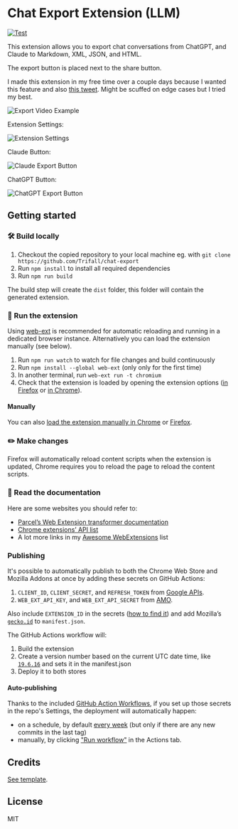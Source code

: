 # Chat Export Extension (LLM)

[link-cws-keys]: https://github.com/fregante/chrome-webstore-upload-keys
[link-amo-keys]: https://addons.mozilla.org/en-US/developers/addon/api/key

[![Test](https://github.com/Trifall/chat-export/actions/workflows/test.yml/badge.svg)](https://github.com/Trifall/chat-export/actions/workflows/test.yml)

This extension allows you to export chat conversations from ChatGPT, and Claude to Markdown, XML, JSON, and HTML.

The export button is placed next to the share button.

I made this extension in my free time over a couple days because I wanted this feature and also [this tweet](https://x.com/tylerangert/status/1902038162836246550). Might be scuffed on edge cases but I tried my best.

![Export Video Example](https://github.com/user-attachments/assets/2705e502-9e1f-41a8-88e9-3b41242d6c0f)

Extension Settings:

![Extension Settings](https://github.com/user-attachments/assets/7a3f11bc-66af-48c6-89ce-2619fd0c34e0)

Claude Button:

![Claude Export Button](https://github.com/user-attachments/assets/d2f604bb-f563-4e0c-89a1-276804be1de4)

ChatGPT Button:

![ChatGPT Export Button](https://github.com/user-attachments/assets/9a030781-4e8d-47a0-87b2-c15461f08ce4)

## Getting started

<!--
### Install from Browser Store

- Firefox: [https://addons.mozilla.org/en-US/firefox/addon/chat-export/](https://addons.mozilla.org/en-US/firefox/addon/chat-export/)
- Chrome: [https://chrome.google.com/webstore/detail/chat-export](https://chrome.google.com/webstore/detail/chat-export) -->

### 🛠 Build locally

1. Checkout the copied repository to your local machine eg. with `git clone https://github.com/Trifall/chat-export`
1. Run `npm install` to install all required dependencies
1. Run `npm run build`

The build step will create the `dist` folder, this folder will contain the generated extension.

### 🏃 Run the extension

Using [web-ext](https://extensionworkshop.com/documentation/develop/getting-started-with-web-ext/) is recommended for automatic reloading and running in a dedicated browser instance. Alternatively you can load the extension manually (see below).

1. Run `npm run watch` to watch for file changes and build continuously
1. Run `npm install --global web-ext` (only only for the first time)
1. In another terminal, run `web-ext run -t chromium`
1. Check that the extension is loaded by opening the extension options ([in Firefox](media/extension_options_firefox.png) or [in Chrome](media/extension_options_chrome.png)).

#### Manually

You can also [load the extension manually in Chrome](https://www.smashingmagazine.com/2017/04/browser-extension-edge-chrome-firefox-opera-brave-vivaldi/#google-chrome-opera-vivaldi) or [Firefox](https://www.smashingmagazine.com/2017/04/browser-extension-edge-chrome-firefox-opera-brave-vivaldi/#mozilla-firefox).

### ✏️ Make changes

Firefox will automatically reload content scripts when the extension is updated, Chrome requires you to reload the page to reload the content scripts.

### 📕 Read the documentation

Here are some websites you should refer to:

- [Parcel’s Web Extension transformer documentation](https://parceljs.org/recipes/web-extension/)
- [Chrome extensions’ API list](https://developer.chrome.com/docs/extensions/reference/)
- A lot more links in my [Awesome WebExtensions](https://github.com/fregante/Awesome-WebExtensions) list

### Publishing

It's possible to automatically publish to both the Chrome Web Store and Mozilla Addons at once by adding these secrets on GitHub Actions:

1. `CLIENT_ID`, `CLIENT_SECRET`, and `REFRESH_TOKEN` from [Google APIs][link-cws-keys].
2. `WEB_EXT_API_KEY`, and `WEB_EXT_API_SECRET` from [AMO][link-amo-keys].

Also include `EXTENSION_ID` in the secrets ([how to find it](https://stackoverflow.com/a/8946415/288906)) and add Mozilla’s [`gecko.id`](https://developer.mozilla.org/en-US/docs/Mozilla/Add-ons/WebExtensions/manifest.json/browser_specific_settings) to `manifest.json`.

The GitHub Actions workflow will:

1. Build the extension
2. Create a version number based on the current UTC date time, like [`19.6.16`](https://github.com/fregante/daily-version-action) and sets it in the manifest.json
3. Deploy it to both stores

#### Auto-publishing

Thanks to the included [GitHub Action Workflows](.github/workflows), if you set up those secrets in the repo's Settings, the deployment will automatically happen:

- on a schedule, by default [every week](.github/workflows/release.yml) (but only if there are any new commits in the last tag)
- manually, by clicking ["Run workflow"](https://github.blog/changelog/2020-07-06-github-actions-manual-triggers-with-workflow_dispatch/) in the Actions tab.

## Credits

[See template](https://github.com/sotayamashita/browser-extension-template).

## License

MIT
